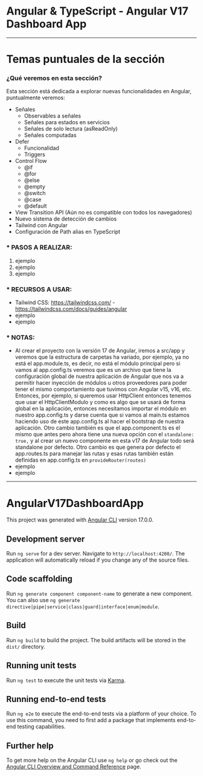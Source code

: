 # Angular & TypeScript - Angular V17 Dashboard App

---

# Temas puntuales de la sección

### ¿Qué veremos en esta sección?

Esta sección está dedicada a explorar nuevas funcionalidades en Angular, puntualmente veremos:

- Señales
  - Observables a señales
  - Señales para estados en servicios
  - Señales de solo lectura (asReadOnly)
  - Señales computadas
- Defer
  - Funcionalidad
  - Triggers
- Control Flow
  - @if
  - @for
  - @else
  - @empty
  - @switch
  - @case
  - @default
- View Transition API (Aún no es compatible con todos los navegadores)
- Nuevo sistema de detección de cambios
- Tailwind con Angular
- Configuración de Path alias en TypeScript

### \* PASOS A REALIZAR:

1. ejemplo
2. ejemplo
3. ejemplo

### \* RECURSOS A USAR:

- Tailwind CSS: https://tailwindcss.com/ - https://tailwindcss.com/docs/guides/angular
- ejemplo
- ejemplo

### \* NOTAS:

- Al crear el proyecto con la versión 17 de Angular, iremos a src/app y veremos que la estructura de carpetas ha variado, por ejemplo, ya no está el app.module.ts, es decir, no está el módulo principal pero si vamos al app.config.ts veremos que es un archivo que tiene la configuración global de nuestra aplicación de Angular que nos va a permitir hacer inyección de módulos u otros proveedores para poder tener el mismo comportamiento que tuvimos con Angular v15, v16, etc. Entonces, por ejemplo, si queremos usar HttpClient entonces tenemos que usar el HttpClientModulo y como es algo que se usará de forma global en la aplicación, entonces necesitamos importar el módulo en nuestro app.config.ts y darse cuenta que si vamos al main.ts estamos haciendo uso de este app.config.ts al hacer el bootstrap de nuestra aplicación. Otro cambio también es que el app.component.ts es el mismo que antes pero ahora tiene una nueva opción con el `standalone: true,` y al crear un nuevo componente en esta v17 de Angular todo será standalone por defecto. Otro cambio es que genera por defecto el app.routes.ts para manejar las rutas y esas rutas también están definidas en app.config.ts en `provideRouter(routes)`
- ejemplo
- ejemplo

---

# AngularV17DashboardApp

This project was generated with [Angular CLI](https://github.com/angular/angular-cli) version 17.0.0.

## Development server

Run `ng serve` for a dev server. Navigate to `http://localhost:4200/`. The application will automatically reload if you change any of the source files.

## Code scaffolding

Run `ng generate component component-name` to generate a new component. You can also use `ng generate directive|pipe|service|class|guard|interface|enum|module`.

## Build

Run `ng build` to build the project. The build artifacts will be stored in the `dist/` directory.

## Running unit tests

Run `ng test` to execute the unit tests via [Karma](https://karma-runner.github.io).

## Running end-to-end tests

Run `ng e2e` to execute the end-to-end tests via a platform of your choice. To use this command, you need to first add a package that implements end-to-end testing capabilities.

## Further help

To get more help on the Angular CLI use `ng help` or go check out the [Angular CLI Overview and Command Reference](https://angular.io/cli) page.
